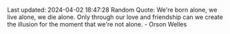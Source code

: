 Last updated: 2024-04-02 18:47:28
Random Quote: We're born alone, we live alone, we die alone. Only through our love and friendship can we create the illusion for the moment that we're not alone. - Orson Welles